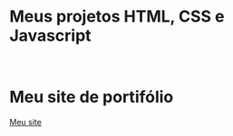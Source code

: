 # Meus projetos HTML, CSS e Javascript
<br>
<h1>Meu site de portifólio</h1>
<a href="https://github.com/LucasNoliveira/Meu-site-oficial">Meu site</a>
